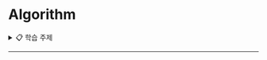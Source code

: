 # Algorithm

<details>
<summary>📋 학습 주제</summary>
  <!-- 예시: - [API](#API) -->
  
</details>

---

<!-- 예시:  ### API -->


